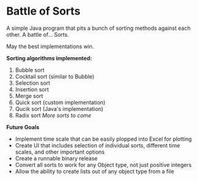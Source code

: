 # Battle of Sorts
A simple Java program that pits a bunch of sorting methods against each other. A battle of... Sorts.

May the best implementations win.

**Sorting algorithms implemented:**
1. Bubble sort
2. Cocktail sort (similar to Bubble)
3. Selection sort
4. Insertion sort
5. Merge sort
6. Quick sort (custom implementation)
7. Qucik sort (Java's implementation)
8. Radix sort
*More sorts to come*

**Future Goals**

- Implement time scale that can be easily plopped into Excel for plotting
- Create UI that includes selection of individual sorts, different time scales, and other important options
- Create a runnable binary release
- Convert all sorts to work for any Object type, not just positive integers
- Allow the ability to create lists out of any object type from a file
